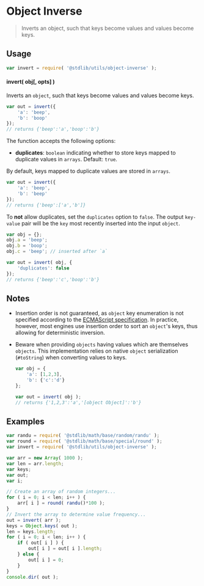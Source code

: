 # Object Inverse

> Inverts an object, such that keys become values and values become keys.


<!-- <usage> -->

## Usage

``` javascript
var invert = require( '@stdlib/utils/object-inverse' );
```

#### invert( obj\[, opts\] )

Inverts an `object`, such that keys become values and values become keys.

``` javascript
var out = invert({
	'a': 'beep',
	'b': 'boop'
});
// returns {'beep':'a','boop':'b'}
```

The function accepts the following options:

*	__duplicates__: `boolean` indicating whether to store keys mapped to duplicate values in `arrays`. Default: `true`.

By default, keys mapped to duplicate values are stored in `arrays`.

``` javascript
var out = invert({
	'a': 'beep',
	'b': 'beep'
});
// returns {'beep':['a','b']}
```

To __not__ allow duplicates, set the `duplicates` option to `false`. The output `key-value` pair will be the `key` most recently inserted into the input `object`.

``` javascript
var obj = {};
obj.a = 'beep';
obj.b = 'boop';
obj.c = 'beep'; // inserted after `a`

var out = invert( obj, {
	'duplicates': false
});
// returns {'beep':'c','boop':'b'}
```

<!-- </usage> -->


<!-- <notes> -->

## Notes

*	Insertion order is not guaranteed, as `object` key enumeration is not specified according to the [ECMAScript specification](http://www.ecma-international.org/ecma-262/5.1/#sec-12.6.4). In practice, however, most engines use insertion order to sort an `object`'s keys, thus allowing for deterministic inversion.
*	Beware when providing `objects` having values which are themselves `objects`. This implementation relies on native `object` serialization (`#toString`) when converting values to keys.
	
	``` javascript
	var obj = {
		'a': [1,2,3],
		'b': {'c':'d'}
	};

	var out = invert( obj );
	// returns {'1,2,3':'a','[object Object]':'b'}
	```

<!-- </notes> -->


<!-- <examples> -->

## Examples

``` javascript
var randu = require( '@stdlib/math/base/random/randu' );
var round = require( '@stdlib/math/base/special/round' );
var invert = require( '@stdlib/utils/object-inverse' );

var arr = new Array( 1000 );
var len = arr.length;
var keys;
var out;
var i;

// Create an array of random integers...
for ( i = 0; i < len; i++ ) {
	arr[ i ] = round( randu()*100 );
}
// Invert the array to determine value frequency...
out = invert( arr );
keys = Object.keys( out );
len = keys.length;
for ( i = 0; i < len; i++ ) {
    if ( out[ i ] ) {
        out[ i ] = out[ i ].length;
    } else {
        out[ i ] = 0;
    }
}
console.dir( out );
```

<!-- </examples> -->


<!-- <links> -->

<!-- </links> -->
